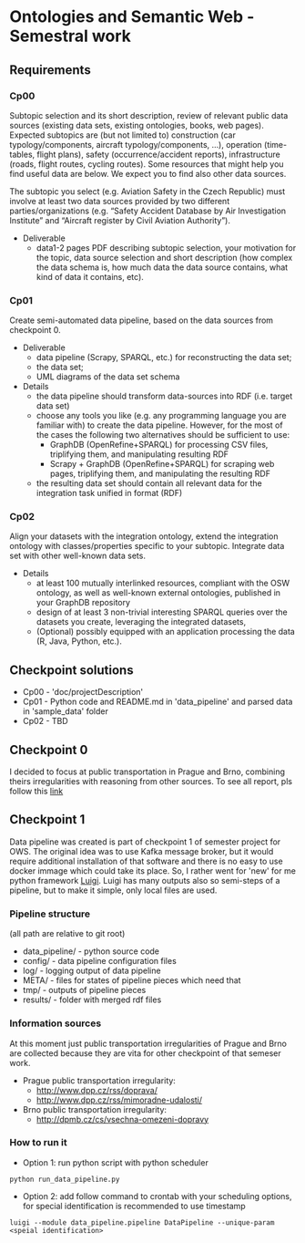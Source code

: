 # Ontologies and Semantic Web - Semestral work

## Requirements

### Cp00

Subtopic selection and its short description, review of relevant public data sources (existing data sets, existing ontologies, books, web pages). Expected subtopics are (but not limited to) construction (car typology/components, aircraft typology/components, …), operation (time-tables, flight plans), safety (occurrence/accident reports), infrastructure (roads, flight routes, cycling routes). Some resources that might help you find useful data are below. We expect you to find also other data sources.

The subtopic you select (e.g. Aviation Safety in the Czech Republic) must involve at least two data sources provided by two different parties/organizations (e.g. “Safety Accident Database by Air Investigation Institute” and “Aircraft register by Civil Aviation Authority”).

* Deliverable
    * data1-2 pages PDF describing subtopic selection, your motivation for the topic, data source selection and short description (how complex the data schema is, how much data the data source contains, what kind of data it contains, etc).

### Cp01
Create semi-automated data pipeline, based on the data sources from checkpoint 0.

* Deliverable
    * data pipeline (Scrapy, SPARQL, etc.) for reconstructing the data set;
    * the data set;
    * UML diagrams of the data set schema
* Details
    * the data pipeline should transform data-sources into RDF (i.e. target data set)
    * choose any tools you like (e.g. any programming language you are familiar with) to create the data pipeline. However, for the most of the cases the following two alternatives should be sufficient to use:
        * GraphDB (OpenRefine+SPARQL) for processing CSV files, triplifying them, and manipulating resulting RDF
        * Scrapy + GraphDB (OpenRefine+SPARQL) for scraping web pages, triplifying them, and manipulating the resulting RDF
    * the resulting data set should contain all relevant data for the integration task unified in format (RDF)
    
### Cp02

Align your datasets with the integration ontology, extend the integration ontology with classes/properties specific to your subtopic. Integrate data set with other well-known data sets.

* Details
    * at least 100 mutually interlinked resources, compliant with the OSW ontology, as well as well-known external ontologies, published in your GraphDB repository
    * design of at least 3 non-trivial interesting SPARQL queries over the datasets you create, leveraging the integrated datasets,
    * (Optional) possibly equipped with an application processing the data (R, Java, Python, etc.).    
    
## Checkpoint solutions
* Cp00 - 'doc/projectDescription'
* Cp01 - Python code and README.md in 'data_pipeline' and parsed data in 'sample_data' folder
* Cp02 - TBD    

## Checkpoint 0

I decided to focus at public transportation in Prague and Brno, combining theirs irregularities with reasoning from other sources. To see all report, pls follow this [link](docs/projectDesc/projectDesc.pdf)

## Checkpoint 1

Data pipeline was created is part of checkpoint 1 of semester project for OWS. The original idea was to use Kafka message broker, but it would require additional installation of that software and there is no easy to use docker immage which could take its place. So, I rather went for 'new' for me python framework [Luigi](https://github.com/spotify/luigi). 
Luigi has many outputs also so semi-steps of  a pipeline, but to make it simple, only local files are used.

### Pipeline structure

(all path are relative to git root)
* data_pipeline/ - python source code
* config/ - data pipeline configuration files
* log/ - logging output of data pipeline
* META/ - files for states of pipeline pieces which need that
* tmp/ - outputs of pipeline pieces 
* results/ - folder with merged rdf files

### Information sources
 At this moment just public transportation irregularities of Prague and Brno are collected because they are vita for other checkpoint of that semeser work.
 
* Prague public transportation irregularity:
    * http://www.dpp.cz/rss/doprava/
    * http://www.dpp.cz/rss/mimoradne-udalosti/
* Brno public transportation irregularity:
    * http://dpmb.cz/cs/vsechna-omezeni-dopravy
    
### How to run it

* Option 1: run python script with python scheduler

```python run_data_pipeline.py```

* Option 2: add follow command to crontab with your scheduling options, for special identification is recommended to use timestamp

```luigi --module data_pipeline.pipeline DataPipeline --unique-param <speial identification>```